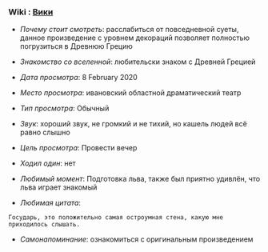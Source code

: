### Wiki : [Вики](https://ru.wikipedia.org/wiki/%D0%A1%D0%BE%D0%BD_%D0%B2_%D0%BB%D0%B5%D1%82%D0%BD%D1%8E%D1%8E_%D0%BD%D0%BE%D1%87%D1%8C)

- _Почему стоит смотреть_: расслабиться от повседневной суеты, данное произведение с уровнем декораций позволяет полностью погрузиться в Древнюю Грецию

- _Знакомство со вселенной_: любительски знаком с Древней Грецией
- _Дата просмотра_: 8 February 2020
- _Место просмотра_: ивановский областной драматический театр
- _Тип просмотра_: Обычный
- _Звук_: хороший звук, не громкий и не тихий, но кашель людей всё равно слышно
- _Цель просмотра_: Провести вечер
- _Ходил один_: нет
- _Любимый момент_: Подготовка льва, также был приятно удивлён, что льва играет знакомый
- _Любимая цитата_:

```
Государь, это положительно самая остроумная стена, какую мне приходилось слышать.
```

- _Самонапоминание_: ознакомиться с оригинальным произведением
